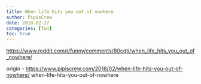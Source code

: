 ```yaml
---
title: When life hits you out of nowhere
author: PipisCrew
date: 2018-02-27
categories: [fun]
toc: true
---
```


https://www.reddit.com/r/funny/comments/80cqti/when_life_hits_you_out_of_nowhere/

origin - https://www.pipiscrew.com/2018/02/when-life-hits-you-out-of-nowhere/ when-life-hits-you-out-of-nowhere